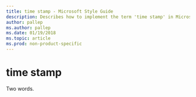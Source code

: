 ```yaml
---
title: time stamp - Microsoft Style Guide
description: Describes how to implement the term 'time stamp' in Microsoft content and clarifies to use the term as two separate words.
author: pallep
ms.author: pallep
ms.date: 01/19/2018
ms.topic: article
ms.prod: non-product-specific
---
```


# time stamp

Two words.
